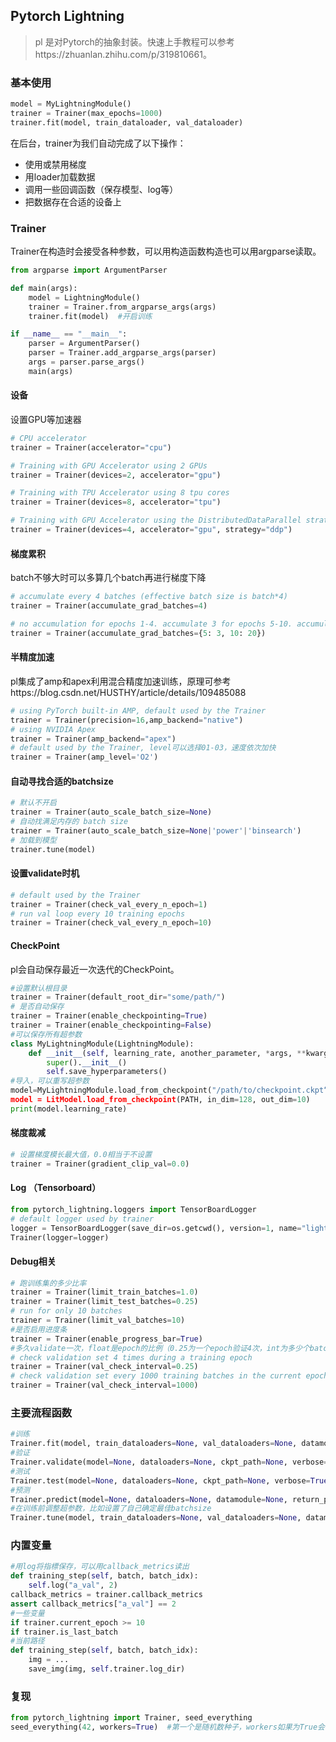 ## Pytorch Lightning

> pl 是对Pytorch的抽象封装。快速上手教程可以参考https://zhuanlan.zhihu.com/p/319810661。

### 基本使用

```python
model = MyLightningModule()
trainer = Trainer(max_epochs=1000)
trainer.fit(model, train_dataloader, val_dataloader)
```

在后台，trainer为我们自动完成了以下操作：

- 使用或禁用梯度
- 用loader加载数据
- 调用一些回调函数（保存模型、log等）
- 把数据存在合适的设备上

### Trainer

Trainer在构造时会接受各种参数，可以用构造函数构造也可以用argparse读取。

~~~python
from argparse import ArgumentParser

def main(args):
    model = LightningModule()
    trainer = Trainer.from_argparse_args(args)
    trainer.fit(model)  #开启训练

if __name__ == "__main__":
    parser = ArgumentParser()
    parser = Trainer.add_argparse_args(parser)
    args = parser.parse_args()
    main(args)
~~~

#### 设备

设置GPU等加速器

~~~ python
# CPU accelerator
trainer = Trainer(accelerator="cpu")

# Training with GPU Accelerator using 2 GPUs
trainer = Trainer(devices=2, accelerator="gpu")

# Training with TPU Accelerator using 8 tpu cores
trainer = Trainer(devices=8, accelerator="tpu")

# Training with GPU Accelerator using the DistributedDataParallel strategy
trainer = Trainer(devices=4, accelerator="gpu", strategy="ddp")
~~~

#### 梯度累积

batch不够大时可以多算几个batch再进行梯度下降

~~~python
# accumulate every 4 batches (effective batch size is batch*4)
trainer = Trainer(accumulate_grad_batches=4)

# no accumulation for epochs 1-4. accumulate 3 for epochs 5-10. accumulate 20 after that
trainer = Trainer(accumulate_grad_batches={5: 3, 10: 20})
~~~

#### 半精度加速

pl集成了amp和apex利用混合精度加速训练，原理可参考https://blog.csdn.net/HUSTHY/article/details/109485088

~~~python
# using PyTorch built-in AMP, default used by the Trainer
trainer = Trainer(precision=16,amp_backend="native")
# using NVIDIA Apex
trainer = Trainer(amp_backend="apex")
# default used by the Trainer, level可以选择01-03，速度依次加快
trainer = Trainer(amp_level='O2')
~~~

#### 自动寻找合适的batchsize

~~~python
# 默认不开启
trainer = Trainer(auto_scale_batch_size=None)
# 自动找满足内存的 batch size
trainer = Trainer(auto_scale_batch_size=None|'power'|'binsearch')
# 加载到模型
trainer.tune(model)
~~~

#### 设置validate时机

~~~python
# default used by the Trainer
trainer = Trainer(check_val_every_n_epoch=1)
# run val loop every 10 training epochs
trainer = Trainer(check_val_every_n_epoch=10)
~~~

#### CheckPoint

pl会自动保存最近一次迭代的CheckPoint。

~~~~python
#设置默认根目录
trainer = Trainer(default_root_dir="some/path/")
# 是否自动保存
trainer = Trainer(enable_checkpointing=True)
trainer = Trainer(enable_checkpointing=False)
#可以保存所有超参数
class MyLightningModule(LightningModule):
    def __init__(self, learning_rate, another_parameter, *args, **kwargs):
        super().__init__()
        self.save_hyperparameters()
#导入，可以重写超参数
model=MyLightningModule.load_from_checkpoint("/path/to/checkpoint.ckpt“)
model = LitModel.load_from_checkpoint(PATH, in_dim=128, out_dim=10)
print(model.learning_rate)

~~~~

#### 梯度裁减

~~~python
# 设置梯度模长最大值，0.0相当于不设置
trainer = Trainer(gradient_clip_val=0.0)
~~~

#### Log （Tensorboard）

~~~python
from pytorch_lightning.loggers import TensorBoardLogger
# default logger used by trainer
logger = TensorBoardLogger(save_dir=os.getcwd(), version=1, name="lightning_logs")
Trainer(logger=logger)
~~~

#### Debug相关

~~~python
# 跑训练集的多少比率
trainer = Trainer(limit_train_batches=1.0)
trainer = Trainer(limit_test_batches=0.25)
# run for only 10 batches
trainer = Trainer(limit_val_batches=10)
#是否启用进度条
trainer = Trainer(enable_progress_bar=True)
#多久validate一次，float是epoch的比例（0.25为一个epoch验证4次，int为多少个batch验证一次
# check validation set 4 times during a training epoch
trainer = Trainer(val_check_interval=0.25)
# check validation set every 1000 training batches in the current epoch
trainer = Trainer(val_check_interval=1000)
~~~

### 主要流程函数

~~~python
#训练
Trainer.fit(model, train_dataloaders=None, val_dataloaders=None, datamodule=None, ckpt_path=None)
#验证
Trainer.validate(model=None, dataloaders=None, ckpt_path=None, verbose=True, datamodule=None)
#测试
Trainer.test(model=None, dataloaders=None, ckpt_path=None, verbose=True, datamodule=None)
#预测
Trainer.predict(model=None, dataloaders=None, datamodule=None, return_predictions=None, ckpt_path=None)
#在训练前调整超参数，比如设置了自己确定最佳batchsize
Trainer.tune(model, train_dataloaders=None, val_dataloaders=None, datamodule=None, scale_batch_size_kwargs=None, lr_find_kwargs=None)
~~~

### 内置变量

~~~python
#用log将指標保存，可以用callback_metrics读出
def training_step(self, batch, batch_idx):
    self.log("a_val", 2)
callback_metrics = trainer.callback_metrics
assert callback_metrics["a_val"] == 2
#一些变量
if trainer.current_epoch >= 10
if trainer.is_last_batch
#当前路径
def training_step(self, batch, batch_idx):
    img = ...
    save_img(img, self.trainer.log_dir)
~~~

### 复现

~~~python
from pytorch_lightning import Trainer, seed_everything
seed_everything(42, workers=True)  #第一个是随机数种子，workers如果为True会保证在不同dataloader、numpy、torch中使用不同的随机数。
~~~



